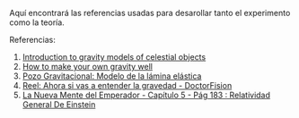 Aquí encontrará las referencias usadas para desarollar tanto el experimento como la teoría.

Referencias: 

1.  [Introduction to gravity models of celestial objects](https://www.google.com/url?sa=t&source=web&rct=j&opi=89978449&url=https://www.spiralwishingwells.com/guide/Gravity_Wells_Mirenberg.pdf&ved=2ahUKEwjchcL98sCLAxWcTjABHdzdCFgQFnoECEEQAQ&sqi=2&usg=AOvVaw3YWd8O06YmbQnict-uUKIk)
2.  [How to make your own gravity well](https://demos.smu.ca/how-tos/160-make-your-own-gravity-well)
3.  [Pozo Gravitacional: Modelo de la lámina elástica](https://es.wikipedia.org/wiki/Pozo_gravitatorio#El_modelo_de_la_l%C3%A1mina_el%C3%A1stica)
4.  [Reel: Ahora si vas a entender la gravedad - DoctorFision](https://www.youtube.com/shorts/-aSM9S4Rwkg?feature=share)
5.  [La Nueva Mente del Emperador - Capítulo 5 - Pág 183 : Relatividad General De Einstein](https://www.cs.buap.mx/~jitalo/libros/lanueva.pdf)
